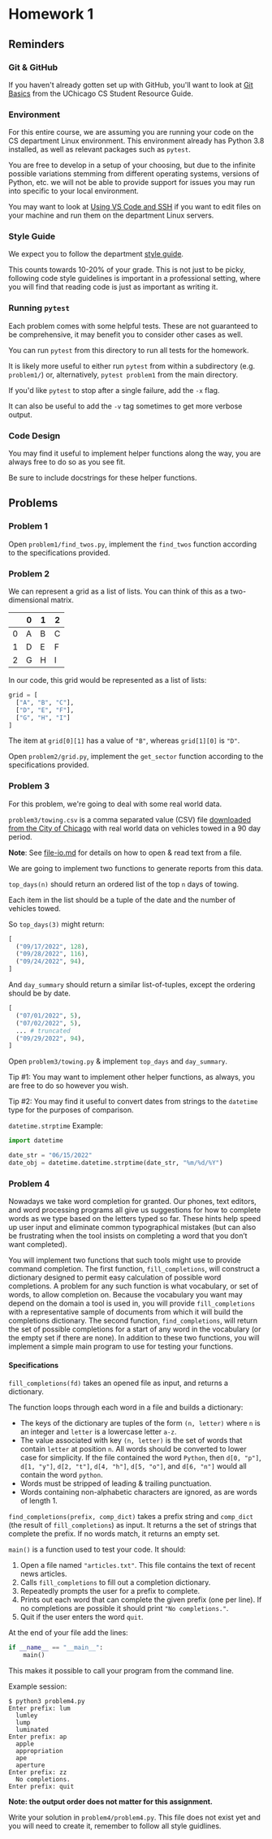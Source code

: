 # Homework 1

## Reminders

### Git & GitHub

If you haven't already gotten set up with GitHub, you'll want to look at [Git Basics](https://uchicago-cs.github.io/student-resource-guide/tutorials/git-basics.html) from the UChicago CS Student Resource Guide.

### Environment

For this entire course, we are assuming you are running your code on the CS department Linux environment.
This environment already has Python 3.8 installed, as well as relevant packages such as `pytest`.

You are free to develop in a setup of your choosing, but due to the infinite possible variations stemming from different operating systems, versions of Python, etc. we will not be able to provide support for issues you may run into specific to your local environment.

You may want to look at [Using VS Code and SSH](https://uchicago-cs.github.io/student-resource-guide/vscode/ssh.html) if you want to edit files on your machine and run them on the department Linux servers.

### Style Guide

We expect you to follow the department [style guide](https://uchicago-cs.github.io/student-resource-guide/style-guide/python.html).

This counts towards 10-20% of your grade. This is not just to be picky, following code style guidelines is important in a professional setting, where you will find that reading code is just as important as writing it.

### Running `pytest`

Each problem comes with some helpful tests.  These are not guaranteed to be comprehensive, it may benefit you to consider other cases as well.

You can run `pytest` from this directory to run all tests for the homework.

It is likely more useful to either run `pytest` from within a subdirectory (e.g. `problem1/`) or, alternatively, `pytest problem1` from the main directory.

If you'd like `pytest` to stop after a single failure, add the `-x` flag.

It can also be useful to add the `-v` tag sometimes to get more verbose output.


### Code Design

You may find it useful to implement helper functions along the way,  you are always free to do so as you see fit.

Be sure to include docstrings for these helper functions.


## Problems

### Problem 1

Open `problem1/find_twos.py`, implement the `find_twos` function according to the specifications provided.

### Problem 2

We can represent a grid as a list of lists.  You can think of this as a two-dimensional matrix.


|   | 0 | 1 | 2 |
|---|---|---|---|
| 0 | A | B | C |
| 1 | D | E | F |
| 2 | G | H | I |

In our code, this grid would be represented as a list of lists:

```python
grid = [
  ["A", "B", "C"],
  ["D", "E", "F"],
  ["G", "H", "I"]
]
```

The item at `grid[0][1]` has a value of `"B"`, whereas
`grid[1][0]` is `"D"`.

Open `problem2/grid.py`, implement the `get_sector` function according to the specifications provided.

### Problem 3

For this problem, we're going to deal with some real world data.

`problem3/towing.csv` is a comma separated value (CSV) file [downloaded from the City of Chicago](https://data.cityofchicago.org/Transportation/Towed-Vehicles/ygr5-vcbg) with real world data on vehicles towed in a 90 day period.

**Note**: See [file-io.md](file-io.md) for details on how to open & read text from a file.

We are going to implement two functions to generate reports from this data.

`top_days(n)` should return an ordered list of the top `n` days of towing.

Each item in the list should be a tuple of the date and the number of vehicles towed.

So `top_days(3)` might return:

```python
[
  ("09/17/2022", 128),
  ("09/28/2022", 116),
  ("09/24/2022", 94),
]
```

And `day_summary` should return a similar list-of-tuples, except the ordering should be by date.

```python
[
  ("07/01/2022", 5),
  ("07/02/2022", 5),
  ... # truncated
  ("09/29/2022", 94),
]
```

Open `problem3/towing.py` & implement `top_days` and `day_summary`.

Tip #1: You may want to implement other helper functions, as always, you are free to do so however you wish.

Tip #2: You may find it useful to convert dates from strings to the `datetime` type for the purposes of comparison.

`datetime.strptime` Example:
```python
import datetime

date_str = "06/15/2022"
date_obj = datetime.datetime.strptime(date_str, "%m/%d/%Y")
```

### Problem 4

Nowadays we take word completion for granted. Our phones, text editors, and word processing programs all give us suggestions for how to complete words as we type based on the letters typed so far. These hints help speed up user input and eliminate common typographical mistakes (but can also be frustrating when the tool insists on completing a word that you don’t want completed).

You will implement two functions that such tools might use to provide command completion. The first function, `fill_completions`, will construct a dictionary designed to permit easy calculation of possible word completions. A problem for any such function is what vocabulary, or set of words, to allow completion on. Because the vocabulary you want may depend on the domain a tool is used in, you will provide `fill_completions` with a representative sample of documents from which it will build the completions dictionary. The second function, `find_completions`, will return the set of possible completions for a start of any word in the vocabulary (or the empty set if there are none). In addition to these two functions, you will implement a simple main program to use for testing your functions.

#### Specifications

`fill_completions(fd)` takes an opened file as input, and returns a dictionary.

The function loops through each word in a file and builds a dictionary:

- The keys of the dictionary are tuples of the form `(n, letter)` where `n` is an integer and `letter` is a lowercase letter `a-z`.
- The value associated with key `(n, letter)` is the set of words that contain `letter` at position `n`.  All words should be converted to lower case for simplicity.  If the file contained the word `Python`, then `d[0, "p"]`, `d[1, "y"]`, `d[2, "t"]`, `d[4, "h"]`, `d[5, "o"]`, and `d[6, "n"]` would all contain the word `python`.
- Words must be stripped of leading & trailing punctuation.
- Words containing non-alphabetic characters are ignored, as are words of length 1.

`find_completions(prefix, comp_dict)` takes a prefix string and `comp_dict` (the result of `fill_completions`) as input.  It returns a the set of strings that complete the prefix. If no words match, it returns an empty set.

`main()` is a function used to test your code. It should:

1. Open a file named `"articles.txt"`.  This file contains the text of recent news articles.
2. Calls `fill_completions` to fill out a completion dictionary.
3. Repeatedly prompts the user for a prefix to complete.
4. Prints out each word that can complete the given prefix (one per line). If no completions are possible it should print `"No completions."`.
5. Quit if the user enters the word `quit`.

At the end of your file add the lines:

```python
if __name__ == "__main__":
    main()
```

This makes it possible to call your program from the command line.

Example session:

```
$ python3 problem4.py
Enter prefix: lum
  lumley
  lump
  luminated
Enter prefix: ap
  apple
  appropriation
  ape
  aperture
Enter prefix: zz
  No completions.
Enter prefix: quit
```

**Note: the output order does not matter for this assignment.**

Write your solution in `problem4/problem4.py`.  This file does not exist yet and you will need to create it, remember to follow all style guidlines.
